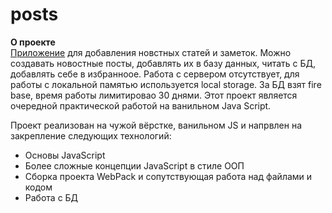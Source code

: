 # posts

**О проекте**  
[Приложение](https://kombojiec.github.io/posts/) для добавления новстных статей и заметок. Можно создавать новостные посты, добавлять их в базу данных, читать с БД, добавлять себе в избранноое. Работа с сервером отсутствует, для работы с локальной памятью используется local storage. За БД взят fire base, время работы лимитировао 30 днями.
Этот проект является очередной практической работой на ванильном Java Script.  

Проект реализован на чужой вёрстке, ванильном JS и напрвлен на закрепление следующих технологий:
* Основы JavaScript
* Более сложные концепции JavaScript в стиле ООП
* Сборка проекта WebPack и сопутствующая работа над файлами и кодом
* Работа с БД

